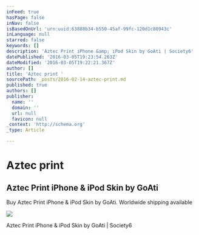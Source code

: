 ```yaml
---
inFeed: true
hasPage: false
inNav: false
isBasedOnUrl: 'urn:uuid:63888b34-b550-45af-99fc-120d1c80943c'
inLanguage: null
starred: false
keywords: []
description: 'Aztec Print iPhone &amp; iPod Skin by GoAti | Society6'
datePublished: '2016-03-05T19:23:54.263Z'
dateModified: '2016-03-05T19:22:21.367Z'
author: []
title: 'Aztec print '
sourcePath: _posts/2016-02-14-aztec-print.md
published: true
authors: []
publisher:
  name: ''
  domain: ''
  url: null
  favicon: null
_context: 'http://schema.org'
_type: Article

---
```

# Aztec print 

<article style=""><h1>Aztec Print iPhone &amp; iPod Skin by GoAti</h1><p>Buy Aztec Print iPhone &amp; iPod Skin by GoAti. Worldwide shipping available </p><img src="https://s3-us-west-2.amazonaws.com/the-grid-img/p/453a48a17a0560c406cf0180c484e8b805d2c06e.jpg" /></article>

Aztec Print iPhone & iPod Skin by GoAti | Society6
